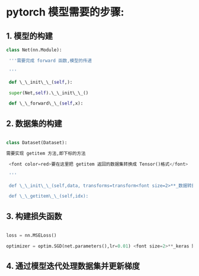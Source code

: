 # pytorch 模型需要的步骤:

## 1. 模型的构建

```py
class Net(nn.Module):

​ '''需要完成 forward 函数,模型的传递

​ '''

​ def \_\_init\_\_(self,):

​ super(Net,self).\_\_init\_\_()

​ def \_\_forward\_\_(self,x):

```

## 2. 数据集的构建

```py

class Dataset(Dataset):

需要实现 getitem 方法,即下标的方法

​ <font color=red>要在这里把 getitem 返回的数据集转换成 Tensor()格式</font>

​ '''

​ def \_\_init\_\_(self,data, transforms=transform<font size=2>**_数据转换_**</font>):

​ def \_\_getitem\_\_(self,idx):
```

## 3. 构建损失函数

```py

loss = nn.MSELoss()

optimizer = optim.SGD(net.parameters(),lr=0.01) <font size=2>**_keras 默认的学习率为 0.01_**</font>
```

## 4. 通过模型迭代处理数据集并更新梯度
